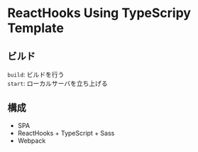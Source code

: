 # ReactHooks Using TypeScripy Template

## ビルド

`build`: ビルドを行う  
`start`: ローカルサーバを立ち上げる

## 構成
- SPA
- ReactHooks + TypeScript + Sass
- Webpack

